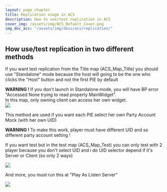 ```yaml
---
layout: page_chapter
title: Replication usage in ACS
description: How to use/test replication in ACS
cover_img: /assets/img/ACS_Default_Cover.png
img_doc_acs: "/assets/img/docs/acs/replication/"
---
```


<!-- Title  -->
<h2>How use/test replication in two different methods</h2>

<!-- Section 1 -->
<div class="ss-article-section">
    <!-- Method 1 -->
    <p>If you want test replication from the Title map (ACS_Map_Title) you should use "Standalone" mode because the host will going to be the one who clicks the "Host" button and not the first PIE by default</p>
    <div class="ss-warning">
        <strong>WARNING ! </strong> If you don't launch in Standalone mode, you will have BP error "Accessed None trying to read property MainWidget". 
        <br>In this map, only owning client can access her own widget.
    </div>
    <img src="{{ page.img_doc_acs }}img_1.png" />
    <p>This method are used if you want each PIE select her own Party Account Mock (with her own UID)</p>
    <div class="ss-warning">
        <strong>WARNING ! </strong> To make this work, player must have different UID and so different party account setting !
    </div>
    <!-- Method 2 -->
    <p>If you want test but in the test map (ACS_Map_Test) you can only test with 2 player because you don't select UID and i do UID selector depend if
    it's Server or Client (so only 2 ways)</p>
    <img src="{{ page.img_doc_acs }}img_uid_selector.png" />
    <p>And more, you must run this at "Play As Listen Server"</p>
    <img src="{{ page.img_doc_acs }}img_2.png" />
</div>